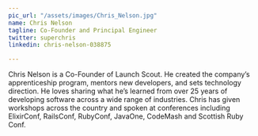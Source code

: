 ```yaml
---
pic_url: "/assets/images/Chris_Nelson.jpg"
name: Chris Nelson
tagline: Co-Founder and Principal Engineer
twitter: superchris
linkedin: chris-nelson-038875

---
```

Chris Nelson is a Co-Founder of Launch Scout. He created the company’s apprenticeship program, mentors new developers, and sets technology direction. He loves sharing what he’s learned from over 25 years of developing software across a wide range of industries. Chris has given workshops across the country and spoken at conferences including ElixirConf, RailsConf, RubyConf, JavaOne, CodeMash and Scottish Ruby Conf.
